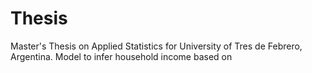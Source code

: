 # Thesis
Master's Thesis on Applied Statistics for University of Tres de Febrero, Argentina. Model to infer household income based on
